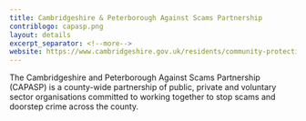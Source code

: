 ```yaml
---
title: Cambridgeshire & Peterborough Against Scams Partnership
contriblogo: capasp.png
layout: details
excerpt_separator: <!--more-->
website: https://www.cambridgeshire.gov.uk/residents/community-protection/against-scams-partnership
---
```

The Cambridgeshire and Peterborough Against Scams Partnership (CAPASP) is a county-wide partnership of public, private and voluntary sector organisations committed to working together to stop scams and doorstep crime across the county.